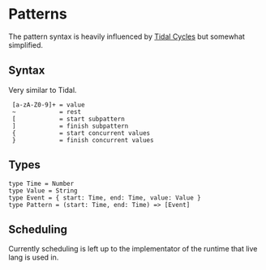 # Patterns

The pattern syntax is heavily influenced by [Tidal Cycles](https://tidalcycles.org) but somewhat simplified.

## Syntax

Very similar to Tidal.

```
 [a-zA-Z0-9]+ = value
 ~            = rest
 [            = start subpattern
 ]            = finish subpattern
 {            = start concurrent values
 }            = finish concurrent values
```

## Types

```
type Time = Number
type Value = String
type Event = { start: Time, end: Time, value: Value }
type Pattern = (start: Time, end: Time) => [Event]
```

## Scheduling

Currently scheduling is left up to the implementator of the runtime that live lang is used in.
